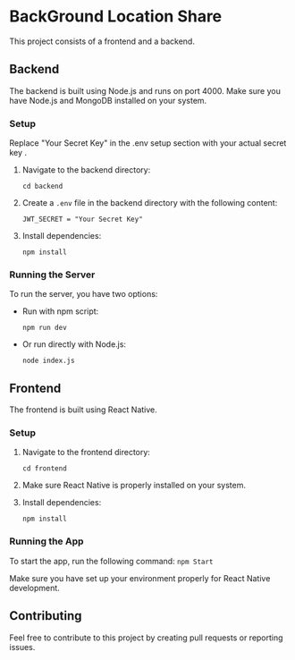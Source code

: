 # BackGround Location Share

This project consists of a frontend and a backend.

## Backend

The backend is built using Node.js and runs on port 4000. Make sure you have Node.js and MongoDB installed on your system.

### Setup
Replace "Your Secret Key" in the .env setup section with your actual secret key . 

1. Navigate to the backend directory:
    ```
    cd backend
    ```

2. Create a `.env` file in the backend directory with the following content:
    ```
    JWT_SECRET = "Your Secret Key"
    ```

3. Install dependencies:
    ```
    npm install
    ```

### Running the Server

To run the server, you have two options:

- Run with npm script:
    ```
    npm run dev
    ```

- Or run directly with Node.js:
    ```
    node index.js
    ```

## Frontend

The frontend is built using React Native.

### Setup

1. Navigate to the frontend directory:
    ```
    cd frontend
    ```

2. Make sure React Native is properly installed on your system.

3. Install dependencies:
    ```
    npm install
    ```

### Running the App

To start the app, run the following command:    ```
    npm Start
    ```
    
    
Make sure you have set up your environment properly for React Native development.

## Contributing

Feel free to contribute to this project by creating pull requests or reporting issues.




